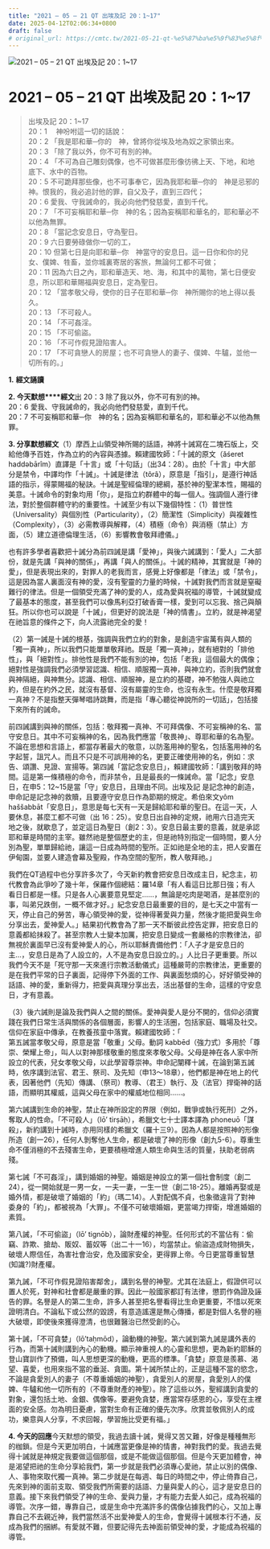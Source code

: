 ```yaml
---
title: "2021 – 05 – 21 QT 出埃及記 20：1~17"
date: 2025-04-12T02:06:34+0800
draft: false
# original_url: https://cmtc.tw/2021-05-21-qt-%e5%87%ba%e5%9f%83%e5%8f%8a%e8%a8%98-20%ef%bc%9a117
---
```


![2021 – 05 – 21 QT 出埃及記 20：1\~17](/images/qt.jpg   "2021 – 05 – 21 QT 出埃及記 20：1\~17")

# 2021 – 05 – 21 QT 出埃及記 20：1\~17

> 出埃及記 20：1\~17  
> 20：1 　神吩咐這一切的話說：  
> 20：2 「我是耶和華─你的　神，曾將你從埃及地為奴之家領出來。  
> 20：3 「除了我以外，你不可有別的神。  
> 20：4 「不可為自己雕刻偶像，也不可做甚麼形像彷彿上天、下地，和地底下、水中的百物。  
> 20：5 不可跪拜那些像，也不可事奉它，因為我耶和華─你的　神是忌邪的　神。恨我的，我必追討他的罪，自父及子，直到三四代；  
> 20：6 愛我、守我誡命的，我必向他們發慈愛，直到千代。  
> 20：7 「不可妄稱耶和華─你　神的名；因為妄稱耶和華名的，耶和華必不以他為無罪。  
> 20：8 「當記念安息日，守為聖日。  
> 20：9 六日要勞碌做你一切的工，  
> 20：10 但第七日是向耶和華─你　神當守的安息日。這一日你和你的兒女、僕婢、牲畜，並你城裏寄居的客旅，無論何工都不可做；  
> 20：11 因為六日之內，耶和華造天、地、海，和其中的萬物，第七日便安息，所以耶和華賜福與安息日，定為聖日。  
> 20：12 「當孝敬父母，使你的日子在耶和華─你　神所賜你的地上得以長久。  
> 20：13 「不可殺人。  
> 20：14 「不可姦淫。  
> 20：15 「不可偷盜。  
> 20：16 「不可作假見證陷害人。  
> 20：17 「不可貪戀人的房屋；也不可貪戀人的妻子、僕婢、牛驢，並他一切所有的。」

**1.** **經文誦讀**

**2. 今天默想****經文**出 20：3 除了我以外，你不可有別的神。  
20：6 愛我、守我誡命的，我必向他們發慈愛，直到千代。  
20：7 不可妄稱耶和華─你　神的名；因為妄稱耶和華名的，耶和華必不以他為無罪。

**3. 分享默想經文**（1）摩西上山領受神所賜的話語，神將十誡寫在二塊石版上，交給他傳予百姓，作為立約的內容與憑據。賴建國牧師：「十誡的原文（ăśeret haddəbārîm）直譯是「十言」或「十句話」（出34：28）。由於「十言」中大部分是禁令，中譯均作「十誡」。十誡是律法（tôrâ），原意是「指引」，是遵行神話語的指示，得蒙賜福的秘訣。十誡是聖經倫理的總綱，基於神的聖潔本性，賜福的美意。十誡命令的對象均用「你」，是指立約群體中的每一個人。強調個人遵行律法，對於整個群體守約的重要性。十誡至少有以下幾個特性：（1）普世性（Universality）與個別性（Particularity），（2）簡潔性（Simplicity）與複雜性（Complexity），（3）必需教導與解釋，（4）積極（命令）與消極（禁止）方面，（5）建立道德倫理生活，（6）影響教會敬拜禮儀。」

也有許多學者喜歡把十誡分為前四誡是講「愛神」，與後六誡講到：「愛人」二大部份，就是先講「與神的關係」，再講「與人的關係」。十誡的精神，其實就是「神的愛」，但是表現出來的，對罪人的老我而言，感覺上好像都是「律法」或「禁令」，這是因為當人裏面沒有神的愛，沒有聖靈的力量的時候，十誡對我們而言就是窒礙難行的律法。但是一個領受充滿了神的愛的人，成為愛與祝福的導管，十誡就變成了最基本的態度，甚至我們可以像馬利亞打破香膏一樣，愛到可以忘我、捨己與顛狂。所以你也可以說是「十誡」，但更好的說法是「神的情書」。立約，就是神渴望在祂旨意的條件之下，向人流露祂完全的愛！

（2）第一誡是十誡的根基，強調與我們立約的對象，是創造宇宙萬有與人類的「獨一真神」，所以我們只能單單敬拜祂。既是「獨一真神」，就有絕對的「排他性」，與「絕對性」。排他性是我們不能有別的神，包括「老我」這個最大的偶像；絕對性是強調我們必須學習認識、相信、順服獨一真神，與神立約，否則我們就會與神隔絕，與神無分。認識、相信、順服神，是立約的基礎，神不勉強人與祂立約，但是在約外之民，就沒有基督、沒有屬靈的生命，也沒有永生。什麼是敬拜獨一真神？不是指整天彈琴唱詩跳舞，而是指「專心聽從神說所的一切話」，包括接下來所有的誡命。

前四誡講到與神的關係，包括：敬拜獨一真神、不可拜偶像、不可妄稱神的名、當守安息日。其中不可妄稱神的名，因為我們應當「敬畏神」、尊耶和華的名為聖。不論在思想和言語上，都當存著最大的敬意，以防濫用神的聖名，包括濫用神的名字起誓，詛咒人。而且不只是不可誤用神的名，更要正確使用神的名，例如：求告、頌讚、見證、宣揚等。第四誡「當記念安息日」，賴建國牧師：「講到敬拜的時間。這是第一條積極的命令，而非禁令，且是最長的一條誡命。當「記念」安息日，在申5：12\~15是當「守」安息日，且理由不同。出埃及記 是記念神的創造，申命記是記念神的救贖，且要遵守安息日作為節期的規定。希伯來文yôm haššabbāt「安息日」，意思是每七天有一天是歸給耶和華的聖日。在這一天，人要休息，甚麼工都不可做（出 16：25）。安息日出自神的定規，祂用六日造完天地之後，就歇息了，並定這日為聖日（創2：3）。安息日最主要的意義，就是承認耶和華是時間的主宰。雖然祂是整個歷史的主，但是祂特別指定一個時間，要人分別為聖，單單歸給祂，讓這一日成為時間的聖所。正如祂是全地的主，把人安置在伊甸園，並要人建造會幕及聖殿，作為空間的聖所，教人敬拜祂。」

我們在QT過程中也分享許多次了，今天新約教會把安息日改成主日，紀念主，初代教會為此爭吵了幾十年，保羅作個總結：羅14章「有人看這日比那日強；有人看日日都是一樣。只是各人心裏要意見堅定……，無論是吃肉是喝酒，是甚麼別的事，叫弟兄跌倒，一概不做才好。」紀念安息日最重要的目的，是七天之中當有一天，停止自己的勞苦，專心領受神的愛，從神得著愛與力量，然後才能把愛與生命分享出去，愛神愛人。」結果初代教會為了那一天不斷彼此控告定罪，把安息日的意義都給抹殺了。甚至宗教人士變本加厲，把安息日變成一套嚴格的宗教律法，卻無視於裏面早已沒有愛神愛人的心，所以耶穌責備他們：「人子才是安息日的主…，安息日是為了人設立的，人不是為安息日設立的。」人比日子更重要。所以我們今天不是「死守那一天來進行宗教活動儀式」這種嚴苛的宗教律法，更重要的是在我們平常的日子裏面，記得停下外面的工作、與裏面愁煩的心，好好領受神的話語、神的愛，重新得力，把愛與真理分享出去，活出基督的生命，這樣的守安息日，才有意義。

（3）後六誡則是論及我們與人之間的關係。愛神與愛人是分不開的，信仰必須實踐在我們日常生活與關係的各個層面，影響人的生活圈，包括家庭、職場及社交。信仰在家庭中傳承，在教養孩童中落實。賴建國牧師：「  
第五誡當孝敬父母，原意是當「敬重」父母。動詞 kabbēd（強力式）多用於「尊崇、榮耀上帝」，叫人以對神那樣敬重的態度來孝敬父母。父母是神在各人家中所設立的代表，兒女孝敬父母，以此學習尊崇神。申命記闡釋十誡，在論到第五誡時，依序講到法官、君王、祭司、及先知（申13～18章），他們都是神在地上的代表，因著他們（先知）傳講、（祭司）教導、（君王）執行、及（法官）捍衛神的話語，而顯明其權威，這與父母在家中的權威地位相同……。

第六誡講到生命的神聖，禁止在神所設定的界限（例如，戰爭或執行死刑）之外，奪取人的性命。「不可殺人」（lō’ tirṣāḥ），希臘文七十士譯本譯為 phoneuō「謀殺」，新約講到十誡時，亦用同樣的希臘文（羅十三9）。因為人都是按照神的形像所造（創一26），任何人剝奪他人生命，都是破壞了神的形像（創九5-6）。尊重生命不僅消極的不去殘害生命，更要積極增進人類生命與生活的質量，扶助老弱病殘。

第七誡「不可姦淫」，講到婚姻的神聖。婚姻是神設立的第一個社會制度（創二24），從一開始就是一男一女，一夫一妻，一生一世（創二18-25）。離婚再娶或是婚外情，都是破壞了婚姻的「約」（瑪二14）。人對配偶不貞，也象徵違背了對神委身的「約」，都被視為「大罪」。不僅不可破壞婚姻，更當竭力捍衛，增進婚姻的素質。

第八誡，「不可偷盜」（lō’ tignōb），論財產權的神聖。任何形式的不當佔有：偷竊、詐欺、搶劫、販奴、蓄奴等（出二十一16），均當禁止。偷盜造成財物損失，破壞人際信任，為害社會治安，危及國家安全，更得罪上帝。今日更當尊重智慧(知識?)財產權。

第九誡，「不可作假見證陷害鄰舍」，講到名譽的神聖。尤其在法庭上，假證供可以置人於死，對神和社會都是嚴重的罪。因此一般國家都訂有法律，懲罰作偽證及誣告的罪。名譽是人的第二生命，許多人甚至把名譽看得比生命更重要，不惜以死來證明清白。不論私下或公然的毀謗，有意造謠還是無心傳播，都是對個人名譽的極大破壞，即使後來獲得澄清，也很難醫治已然受創的心。

第十誡，「不可貪婪」（lō’taḥmōd），論動機的神聖。第六誡到第九誡是講外表的行為，而第十誡則講到內心的動機。顯示神重視人的心靈和思想，更為新約耶穌的登山寶訓作了預備，叫人思想更深的動機，更高的標準。「貪婪」原意是羨慕、渴望、喜愛，也用來指不當的垂涎、貪圖。第十誡所禁止的，正是這種不當的慾念，不論是貪愛別人的妻子（不尊重婚姻的神聖），貪愛別人的房屋，貪愛別人的僕婢、牛驢和他一切所有的（不尊重財產的神聖）。除了這些以外，聖經講到貪愛的對象，還包括土地、金銀、偶像等。要避免貪婪，應當常存感恩的心，享受在主裡面的安全感。勿為明日憂慮，當對生命有正確的優先次序。欣賞並敬佩別人的成功，樂意與人分享，不求回報，學習施比受更有福。」

**4. 今天的回應**今天默想的領受，我過去讀十誡，覺得又苦又難，好像是種種無形的枷鎖。但是今天更加明白，十誡應當更像是神的情書，神對我們的愛。我過去覺得十誡就是神規定我要做這個那個，或是不能做這個那個。但是今天更加體會，神是渴望把祂的生命分享給我們，第一步就是我們必須專心愛祂，禁止以別的偶像、人、事物來取代獨一真神。第二步就是在每週、每日的時間之中，停止倚靠自己，先來到神的面前支取、領受我們所需要的話語、力量與愛人的心，這才是安息日的意義。接下來我們領受了神的生命、愛與力量，才有能力去愛人如己，成為祝福的導管。次序一錯，專靠自己，或是生命中充滿許多的偶像佔據我們的心，又加上專靠自己不去親近神，我們當然活不出愛神愛人的生命，會覺得十誡根本行不通，反成為我們的捆綁。有愛就不難，但要記得先去神面前領受神的愛，才能成為祝福的導管。